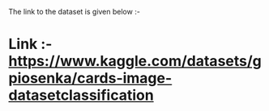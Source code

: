 The link to the dataset is given below :-

# Link :- https://www.kaggle.com/datasets/gpiosenka/cards-image-datasetclassification